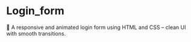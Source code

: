 # Login_form
💫 A responsive and animated login form using HTML and CSS – clean UI with smooth transitions.
